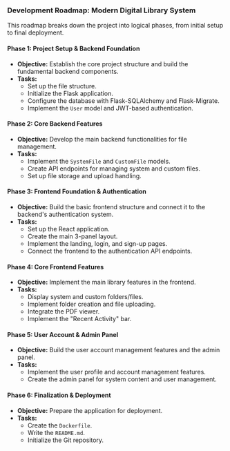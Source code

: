 ### **Development Roadmap: Modern Digital Library System**

This roadmap breaks down the project into logical phases, from initial setup to final deployment.

#### **Phase 1: Project Setup & Backend Foundation**

*   **Objective:** Establish the core project structure and build the fundamental backend components.
*   **Tasks:**
    *   Set up the file structure.
    *   Initialize the Flask application.
    *   Configure the database with Flask-SQLAlchemy and Flask-Migrate.
    *   Implement the `User` model and JWT-based authentication.

#### **Phase 2: Core Backend Features**

*   **Objective:** Develop the main backend functionalities for file management.
*   **Tasks:**
    *   Implement the `SystemFile` and `CustomFile` models.
    *   Create API endpoints for managing system and custom files.
    *   Set up file storage and upload handling.

#### **Phase 3: Frontend Foundation & Authentication**

*   **Objective:** Build the basic frontend structure and connect it to the backend's authentication system.
*   **Tasks:**
    *   Set up the React application.
    *   Create the main 3-panel layout.
    *   Implement the landing, login, and sign-up pages.
    *   Connect the frontend to the authentication API endpoints.

#### **Phase 4: Core Frontend Features**

*   **Objective:** Implement the main library features in the frontend.
*   **Tasks:**
    *   Display system and custom folders/files.
    *   Implement folder creation and file uploading.
    *   Integrate the PDF viewer.
    *   Implement the "Recent Activity" bar.

#### **Phase 5: User Account & Admin Panel**

*   **Objective:** Build the user account management features and the admin panel.
*   **Tasks:**
    *   Implement the user profile and account management features.
    *   Create the admin panel for system content and user management.

#### **Phase 6: Finalization & Deployment**

*   **Objective:** Prepare the application for deployment.
*   **Tasks:**
    *   Create the `Dockerfile`.
    *   Write the `README.md`.
    *   Initialize the Git repository.
